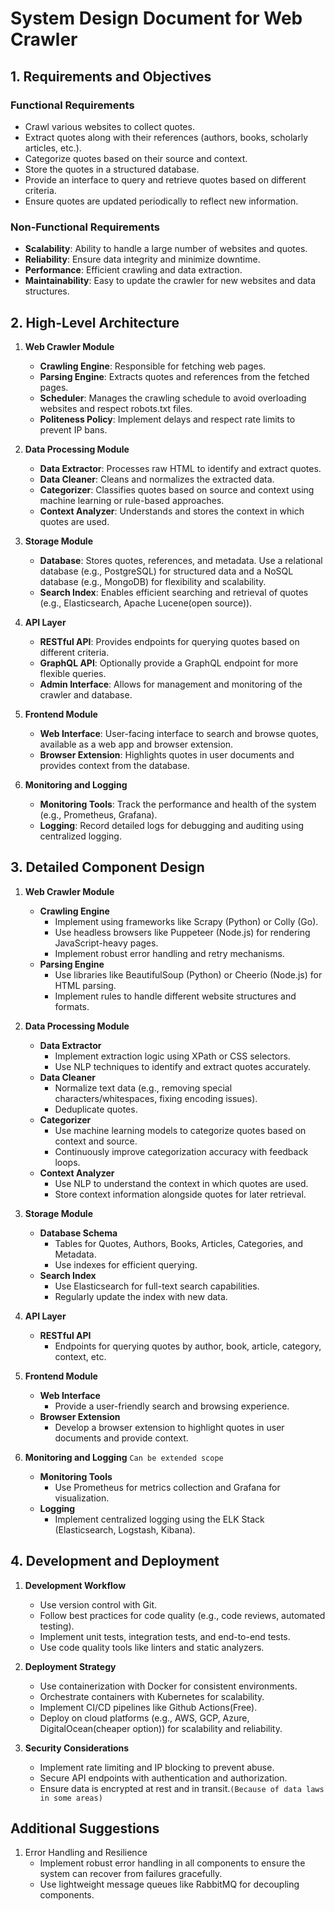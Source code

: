 # System Design Document for Web Crawler

## 1. Requirements and Objectives

### Functional Requirements
- Crawl various websites to collect quotes.
- Extract quotes along with their references (authors, books, scholarly articles, etc.).
- Categorize quotes based on their source and context.
- Store the quotes in a structured database.
- Provide an interface to query and retrieve quotes based on different criteria.
- Ensure quotes are updated periodically to reflect new information.

### Non-Functional Requirements
- **Scalability**: Ability to handle a large number of websites and quotes.
- **Reliability**: Ensure data integrity and minimize downtime.
- **Performance**: Efficient crawling and data extraction.
- **Maintainability**: Easy to update the crawler for new websites and data structures.

## 2. High-Level Architecture

1. **Web Crawler Module**
    - **Crawling Engine**: Responsible for fetching web pages.
    - **Parsing Engine**: Extracts quotes and references from the fetched pages.
    - **Scheduler**: Manages the crawling schedule to avoid overloading websites and respect robots.txt files.
    - **Politeness Policy**: Implement delays and respect rate limits to prevent IP bans.

2. **Data Processing Module**
    - **Data Extractor**: Processes raw HTML to identify and extract quotes.
    - **Data Cleaner**: Cleans and normalizes the extracted data.
    - **Categorizer**: Classifies quotes based on source and context using machine learning or rule-based approaches.
    - **Context Analyzer**: Understands and stores the context in which quotes are used.

3. **Storage Module**
    - **Database**: Stores quotes, references, and metadata. Use a relational database (e.g., PostgreSQL) for structured data and a NoSQL database (e.g., MongoDB) for flexibility and scalability.
    - **Search Index**: Enables efficient searching and retrieval of quotes (e.g., Elasticsearch, Apache Lucene(open source)).

4. **API Layer**
    - **RESTful API**: Provides endpoints for querying quotes based on different criteria.
    - **GraphQL API**: Optionally provide a GraphQL endpoint for more flexible queries.
    - **Admin Interface**: Allows for management and monitoring of the crawler and database.

5. **Frontend Module**
    - **Web Interface**: User-facing interface to search and browse quotes, available as a web app and browser extension.
    - **Browser Extension**: Highlights quotes in user documents and provides context from the database.

6. **Monitoring and Logging**
    - **Monitoring Tools**: Track the performance and health of the system (e.g., Prometheus, Grafana).
    - **Logging**: Record detailed logs for debugging and auditing using centralized logging.

## 3. Detailed Component Design

1. **Web Crawler Module**
    - **Crawling Engine**
        - Implement using frameworks like Scrapy (Python) or Colly (Go).
        - Use headless browsers like Puppeteer (Node.js) for rendering JavaScript-heavy pages.
        - Implement robust error handling and retry mechanisms.
    - **Parsing Engine**
        - Use libraries like BeautifulSoup (Python) or Cheerio (Node.js) for HTML parsing.
        - Implement rules to handle different website structures and formats.

2. **Data Processing Module**
    - **Data Extractor**
        - Implement extraction logic using XPath or CSS selectors.
        - Use NLP techniques to identify and extract quotes accurately.
    - **Data Cleaner**
        - Normalize text data (e.g., removing special characters/whitespaces, fixing encoding issues).
        - Deduplicate quotes.
    - **Categorizer**
        - Use machine learning models to categorize quotes based on context and source.
        - Continuously improve categorization accuracy with feedback loops.
    - **Context Analyzer**
        - Use NLP to understand the context in which quotes are used.
        - Store context information alongside quotes for later retrieval.

3. **Storage Module**
    - **Database Schema**
        - Tables for Quotes, Authors, Books, Articles, Categories, and Metadata.
        - Use indexes for efficient querying.
    - **Search Index**
        - Use Elasticsearch for full-text search capabilities.
        - Regularly update the index with new data.

4. **API Layer**
    - **RESTful API**
        - Endpoints for querying quotes by author, book, article, category, context, etc.


5. **Frontend Module** 
    - **Web Interface**
        - Provide a user-friendly search and browsing experience.
    - **Browser Extension**
        - Develop a browser extension to highlight quotes in user documents and provide context.

6. **Monitoring and Logging** `Can be extended scope`
    - **Monitoring Tools**
        - Use Prometheus for metrics collection and Grafana for visualization.
    - **Logging**
        - Implement centralized logging using the ELK Stack (Elasticsearch, Logstash, Kibana).

## 4. Development and Deployment

1. **Development Workflow**
    - Use version control with Git.
    - Follow best practices for code quality (e.g., code reviews, automated testing).
    - Implement unit tests, integration tests, and end-to-end tests.
    - Use code quality tools like linters and static analyzers.

2. **Deployment Strategy**
    - Use containerization with Docker for consistent environments.
    - Orchestrate containers with Kubernetes for scalability.
    - Implement CI/CD pipelines like Github Actions(Free).
    - Deploy on cloud platforms (e.g., AWS, GCP, Azure, DigitalOcean(cheaper option)) for scalability and reliability.

3. **Security Considerations**
    - Implement rate limiting and IP blocking to prevent abuse.
    - Secure API endpoints with authentication and authorization.
    - Ensure data is encrypted at rest and in transit.`(Because of data laws in some areas)`
   

## Additional Suggestions

1. Error Handling and Resilience
    - Implement robust error handling in all components to ensure the system can recover from failures gracefully.
    - Use lightweight message queues like RabbitMQ for decoupling components.